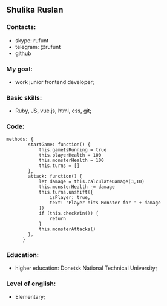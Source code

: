 ## Shulika Ruslan

### Contacts:

- skype: rufunt
- telegram: @rufunt
- github

### My goal:

- work junior frontend developer;

### Basic skills:

- Ruby, JS, vue.js, html, css, git;

### Code:

```
methods: {
        startGame: function() {
            this.gameIsRunning = true
            this.playerHealth = 100
            this.monsterHealth = 100
            this.turns = []
        },
        attack: function() {
            let damage = this.calculateDamage(3,10)
            this.monsterHealth -= damage
            this.turns.unshift({
                isPlayer: true,
                text: 'Player hits Monster for ' + damage
            })
            if (this.checkWin()) {
                return
            }
            this.monsterAttacks()
        },
      }
```

### Education:

- higher education: Donetsk National Technical University;

### Level of english:

- Elementary;
